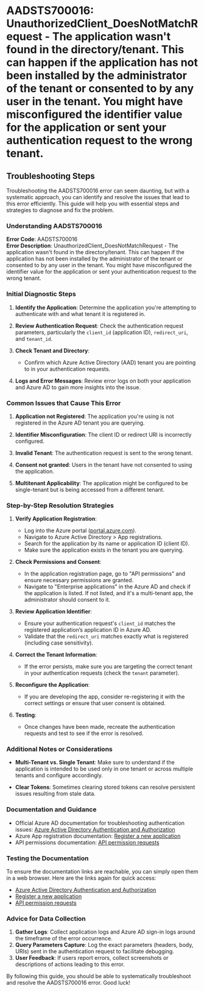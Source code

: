 # AADSTS700016: UnauthorizedClient_DoesNotMatchRequest - The application wasn't found in the directory/tenant. This can happen if the application has not been installed by the administrator of the tenant or consented to by any user in the tenant. You might have misconfigured the identifier value for the application or sent your authentication request to the wrong tenant.


## Troubleshooting Steps
Troubleshooting the AADSTS700016 error can seem daunting, but with a systematic approach, you can identify and resolve the issues that lead to this error efficiently. This guide will help you with essential steps and strategies to diagnose and fix the problem.

### Understanding AADSTS700016

**Error Code**: AADSTS700016  
**Error Description**: UnauthorizedClient_DoesNotMatchRequest - The application wasn't found in the directory/tenant. This can happen if the application has not been installed by the administrator of the tenant or consented to by any user in the tenant. You might have misconfigured the identifier value for the application or sent your authentication request to the wrong tenant.

### Initial Diagnostic Steps

1. **Identify the Application**: Determine the application you're attempting to authenticate with and what tenant it is registered in.

2. **Review Authentication Request**: Check the authentication request parameters, particularly the `client_id` (application ID), `redirect_uri`, and `tenant_id`.

3. **Check Tenant and Directory**:
   - Confirm which Azure Active Directory (AAD) tenant you are pointing to in your authentication requests.

4. **Logs and Error Messages**: Review error logs on both your application and Azure AD to gain more insights into the issue.

### Common Issues that Cause This Error

1. **Application not Registered**: The application you're using is not registered in the Azure AD tenant you are querying.

2. **Identifier Misconfiguration**: The client ID or redirect URI is incorrectly configured.

3. **Invalid Tenant**: The authentication request is sent to the wrong tenant.

4. **Consent not granted**: Users in the tenant have not consented to using the application.

5. **Multitenant Applicability**: The application might be configured to be single-tenant but is being accessed from a different tenant.

### Step-by-Step Resolution Strategies

1. **Verify Application Registration**:
   - Log into the Azure portal ([portal.azure.com](https://portal.azure.com)).
   - Navigate to Azure Active Directory > App registrations.
   - Search for the application by its name or application ID (client ID).
   - Make sure the application exists in the tenant you are querying.

2. **Check Permissions and Consent**:
   - In the application registration page, go to "API permissions" and ensure necessary permissions are granted.
   - Navigate to "Enterprise applications" in the Azure AD and check if the application is listed. If not listed, and it's a multi-tenant app, the administrator should consent to it.

3. **Review Application Identifier**:
   - Ensure your authentication request's `client_id` matches the registered application’s application ID in Azure AD.
   - Validate that the `redirect_uri` matches exactly what is registered (including case sensitivity).

4. **Correct the Tenant Information**:
   - If the error persists, make sure you are targeting the correct tenant in your authentication requests (check the `tenant` parameter).

5. **Reconfigure the Application**:
   - If you are developing the app, consider re-registering it with the correct settings or ensure that user consent is obtained.

6. **Testing**:
   - Once changes have been made, recreate the authentication requests and test to see if the error is resolved.

### Additional Notes or Considerations

- **Multi-Tenant vs. Single Tenant**: Make sure to understand if the application is intended to be used only in one tenant or across multiple tenants and configure accordingly.

- **Clear Tokens**: Sometimes clearing stored tokens can resolve persistent issues resulting from stale data.

### Documentation and Guidance

- Official Azure AD documentation for troubleshooting authentication issues: [Azure Active Directory Authentication and Authorization](https://docs.microsoft.com/en-us/azure/active-directory/develop/authentication-scenarios)
- Azure App registration documentation: [Register a new application](https://docs.microsoft.com/en-us/azure/active-directory/develop/quickstart-register-app)
- API permissions documentation: [API permission requests](https://docs.microsoft.com/en-us/azure/active-directory/develop/v2-permissions-and-consent)

### Testing the Documentation

To ensure the documentation links are reachable, you can simply open them in a web browser. Here are the links again for quick access:

- [Azure Active Directory Authentication and Authorization](https://docs.microsoft.com/en-us/azure/active-directory/develop/authentication-scenarios)
- [Register a new application](https://docs.microsoft.com/en-us/azure/active-directory/develop/quickstart-register-app)
- [API permission requests](https://docs.microsoft.com/en-us/azure/active-directory/develop/v2-permissions-and-consent)

### Advice for Data Collection

1. **Gather Logs**: Collect application logs and Azure AD sign-in logs around the timeframe of the error occurrence.
2. **Query Parameters Capture**: Log the exact parameters (headers, body, URIs) sent in the authentication request to facilitate debugging.
3. **User Feedback**: If users report errors, collect screenshots or descriptions of actions leading to this error.

By following this guide, you should be able to systematically troubleshoot and resolve the AADSTS700016 error. Good luck!